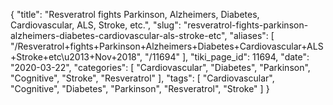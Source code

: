 {
    "title": "Resveratrol fights Parkinson, Alzheimers, Diabetes, Cardiovascular, ALS, Stroke, etc.",
    "slug": "resveratrol-fights-parkinson-alzheimers-diabetes-cardiovascular-als-stroke-etc",
    "aliases": [
        "/Resveratrol+fights+Parkinson+Alzheimers+Diabetes+Cardiovascular+ALS+Stroke+etc\u2013+Nov+2018",
        "/11694"
    ],
    "tiki_page_id": 11694,
    "date": "2020-03-22",
    "categories": [
        "Cardiovascular",
        "Diabetes",
        "Parkinson",
        "Cognitive",
        "Stroke",
        "Resveratrol"
    ],
    "tags": [
        "Cardiovascular",
        "Cognitive",
        "Diabetes",
        "Parkinson",
        "Resveratrol",
        "Stroke"
    ]
}
